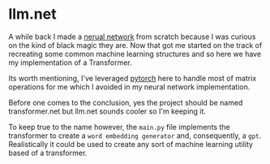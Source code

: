 # llm.net
A while back I made a <a href="https://github.com/kunrex/neural.net">nerual network</a> from scratch because I was curious on the kind of black magic they are. Now that got me started on the track of recreating some common machine learning structures and so here we have my implementation of a Transformer.

Its worth mentioning, I've leveraged <a href="https://pytorch.org/">pytorch</a> here to handle most of matrix operations for me which I avoided in my neural network implementation. 

Before one comes to the conclusion, yes the project should be named transformer.net but llm.net sounds cooler so I'm keeping it.

To keep true to the name however, the `main.py` file implements the transformer to create a `word embedding generator` and, consequently, a `gpt`. Realistically it could be used to create any sort of machine learning utility based of a transformer.



